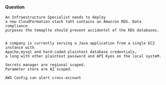 #### Question

    An Infraestructure Specialist needs to deploy
    a new CloudFormation stack taht contains an Amazron RDS. Data compliance
    purposes the temaplte should prevent accidentel of the RDS databases.


    A company is currently serving a Java application from a single EC2 instance with
    Apache,mysql and hard-coded plaintext database credentials,
    a long with other plaintext password and API Kyes on the local systeM.

    Secrets manager are regional scoped.
    Parameter store are AZ scoped.

    AWS Config can alert cross-account

    
        
    
